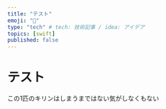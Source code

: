 ```yaml
---
title: "テスト"
emoji: "👏"
type: "tech" # tech: 技術記事 / idea: アイデア
topics: [swift]
published: false
---
```

# テスト

この1匹のキリンはしまうまではない気がしなくもない